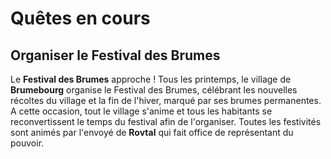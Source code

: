 # Quêtes en cours

## Organiser le Festival des Brumes
Le **Festival des Brumes** approche ! Tous les printemps, le village de **Brumebourg** organise le Festival des Brumes, célébrant les nouvelles récoltes du village et la fin de l'hiver, marqué par ses brumes permanentes. A cette occasion, tout le village s'anime et tous les habitants se reconvertissent le temps du festival afin de l'organiser. Toutes les festivités sont animés par l'envoyé de **Rovtal** qui fait office de représentant du pouvoir.
